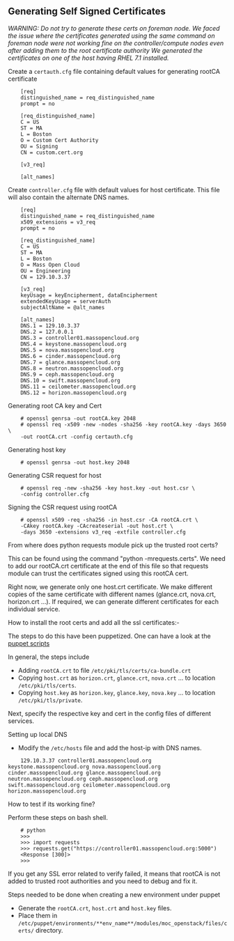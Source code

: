 ## Generating Self Signed Certificates
*WARNING: Do not try to generate these certs on foreman node. 
We faced the issue where the certificates generated using the same command on foreman node 
were not working fine on the controller/compute nodes even after adding them to the root certificate authority
We generated the certificates on one of the host having RHEL 7.1 installed.*

Create a `certauth.cfg` file containing default values for generating rootCA certificate
```shell
    [req]
    distinguished_name = req_distinguished_name
    prompt = no
    
    [req_distinguished_name]
    C = US
    ST = MA
    L = Boston
    O = Custom Cert Authority
    OU = Signing
    CN = custom.cert.org

    [v3_req]
    
    [alt_names]
```

Create `controller.cfg` file with default values for host certificate. This file will also contain the alternate DNS names.
```shell
	[req]
	distinguished_name = req_distinguished_name
	x509_extensions = v3_req
	prompt = no

	[req_distinguished_name]
	C = US
	ST = MA
	L = Boston
	O = Mass Open Cloud
	OU = Engineering
	CN = 129.10.3.37

	[v3_req]
	keyUsage = keyEncipherment, dataEncipherment
	extendedKeyUsage = serverAuth
	subjectAltName = @alt_names

	[alt_names]
	DNS.1 = 129.10.3.37
	DNS.2 = 127.0.0.1
	DNS.3 = controller01.massopencloud.org
	DNS.4 = keystone.massopencloud.org
	DNS.5 = nova.massopencloud.org
	DNS.6 = cinder.massopencloud.org
	DNS.7 = glance.massopencloud.org
	DNS.8 = neutron.massopencloud.org
	DNS.9 = ceph.massopencloud.org
	DNS.10 = swift.massopencloud.org
	DNS.11 = ceilometer.massopencloud.org
	DNS.12 = horizon.massopencloud.org
```
Generating root CA key and Cert
```shell
    # openssl genrsa -out rootCA.key 2048
    # openssl req -x509 -new -nodes -sha256 -key rootCA.key -days 3650 \
    -out rootCA.crt -config certauth.cfg
```
Generating host key
```shell
    # openssl genrsa -out host.key 2048
```
Generating CSR request for host
```shell
    # openssl req -new -sha256 -key host.key -out host.csr \
    -config controller.cfg
```
Signing the CSR request using rootCA
```shell
    # openssl x509 -req -sha256 -in host.csr -CA rootCA.crt \
    -CAkey rootCA.key -CAcreateserial -out host.crt \
    -days 3650 -extensions v3_req -extfile controller.cfg
```
From where does python requests module pick up the trusted root certs?

This can be found using the command "python -mrequests.certs".
We need to add our rootCA.crt certificate at the end of this file so that requests module can trust the certificates signed using this rootCA cert.

Right now, we generate only one host.crt certificate. We make different copies of the same certificate with different names 
(glance.crt, nova.crt, horizon.crt ...). If required, we can generate different certificates for each individual service.

How to install the root certs and add all the ssl certificates:-

The steps to do this have been puppetized. 
One can have a look at the [puppet scripts](https://github.com/rahulait/kilo-puppet/tree/master/moc_openstack/manifests/ssl)

In general, the steps include
 -  Adding `rootCA.crt` to file `/etc/pki/tls/certs/ca-bundle.crt`
 -  Copying `host.crt` as `horizon.crt`, `glance.crt`, `nova.crt` ... to location `/etc/pki/tls/certs`.
 -  Copying `host.key` as `horizon.key`, `glance.key`, `nova.key` ... to location `/etc/pki/tls/private`.

Next, specify the respective key and cert in the config files of different services.

Setting up local DNS
 -  Modify the `/etc/hosts` file and add the host-ip with DNS names.
```shell
    129.10.3.37 controller01.massopencloud.org keystone.massopencloud.org nova.massopencloud.org cinder.massopencloud.org glance.massopencloud.org neutron.massopencloud.org ceph.massopencloud.org swift.massopencloud.org ceilometer.massopencloud.org horizon.massopencloud.org
```

How to test if its working fine?

Perform these steps on bash shell.
```shell
    # python
    >>> 
    >>> import requests
    >>> requests.get("https://controller01.massopencloud.org:5000")
    <Response [300]>
    >>> 
```
If you get any SSL error related to verify failed, it means that rootCA is not added to trusted root authorities and you need to debug and fix it.

Steps needed to be done when creating a new environment under puppet
 -  Generate the `rootCA.crt`, `host.crt` and `host.key` files.
 -  Place them in `/etc/puppet/environments/**env_name**/modules/moc_openstack/files/certs/` directory.
